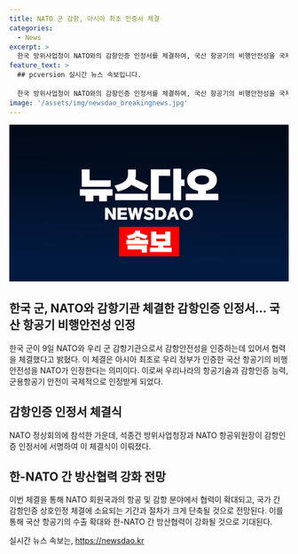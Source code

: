 ```yaml
---
title: NATO 군 감항, 아시아 최초 인증서 체결
categories:
  - News
excerpt: >
  한국 방위사업청이 NATO와의 감항인증 인정서를 체결하여, 국산 항공기의 비행안전성을 국제적으로 인정받았다. 이는 아시아 최초로 우리 정부가 인증한 국산 항공기의 안전성을 NATO가 인정한 것으로, 한-NATO 간 방산협력이 강화될 것으로 기대된다. 이번 체결은 NATO 정상회의 계기로 이뤄졌으며, 한국의 감항인증 능력이 세계적으로 인정받았다는 점에서 의의가 있다. 또한, 국가 간 감항인증 상호인정 체결에 소요되는 시간과 절차가 단축될 것으로 전망되고, 국산 항공기의 수출이 확대될 것으로 전망된다. (출처: 정책브리핑, www.korea.kr)
feature_text: >
  ## pcversion 실시간 뉴스 속보입니다.

  한국 방위사업청이 NATO와의 감항인증 인정서를 체결하여, 국산 항공기의 비행안전성을 국제적으로 인정받았다. 이는 아시아 최초로 우리 정부가 인증한 국산 항공기의 안전성을 NATO가 인정한 것으로, 한-NATO 간 방산협력이 강화될 것으로 기대된다. 이번 체결은 NATO 정상회의 계기로 이뤄졌으며, 한국의 감항인증 능력이 세계적으로 인정받았다는 점에서 의의가 있다. 또한, 국가 간 감항인증 상호인정 체결에 소요되는 시간과 절차가 단축될 것으로 전망되고, 국산 항공기의 수출이 확대될 것으로 전망된다. (출처: 정책브리핑, www.korea.kr)
image: '/assets/img/newsdao_breakingnews.jpg'
---
```


<p><img src="/assets/img/newsdao_breakingnews.jpg" alt="pcversion 속보" /></p>

<h2 data-ke-size="size26">한국 군, NATO와 감항기관 체결한 감항인증 인정서… 국산 항공기 비행안전성 인정</h2>

<p data-ke-size="size16">한국 군이 9일 NATO와 우리 군 감항기관으로서 감항안전성을 인증하는데 있어서 협력을 체결했다고 밝혔다. 이 체결은 아시아 최초로 우리 정부가 인증한 국산 항공기의 비행안전성을 NATO가 인정한다는 의미이다. 이로써 우리나라의 항공기술과 감항인증 능력, 군용항공기 안전이 국제적으로 인정받게 되었다.</p>

<h2 data-ke-size="size26">감항인증 인정서 체결식</h2>

<p data-ke-size="size16">NATO 정상회의에 참석한 가운데, 석종건 방위사업청장과 NATO 항공위원장이 감항인증 인정서에 서명하여 이 체결식이 이뤄졌다.</p>

<h2 data-ke-size="size26">한-NATO 간 방산협력 강화 전망</h2>

<p data-ke-size="size16">이번 체결을 통해 NATO 회원국과의 항공 및 감항 분야에서 협력이 확대되고, 국가 간 감항인증 상호인정 체결에 소요되는 기간과 절차가 크게 단축될 것으로 전망된다. 이를 통해 국산 항공기의 수출 확대와 한-NATO 간 방산협력이 강화될 것으로 기대된다.</p>
실시간 뉴스 속보는, <a href="https://newsdao.kr" rel="dofollow">https://newsdao.kr</a>


